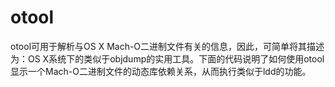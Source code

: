 # otool

otool可用于解析与OS X Mach-O二进制文件有关的信息，因此，可简单将其描述为：OS X系统下的类似于objdump的实用工具。下面的代码说明了如何使用otool显示一个Mach-O二进制文件的动态库依赖关系，从而执行类似于ldd的功能。